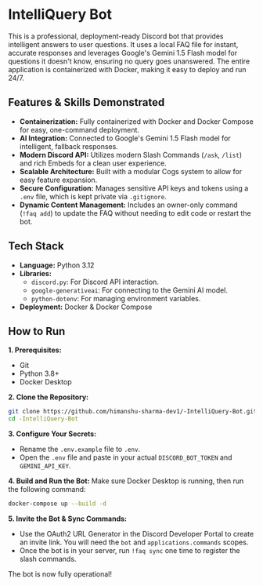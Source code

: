 # IntelliQuery Bot

This is a professional, deployment-ready Discord bot that provides intelligent answers to user questions. It uses a local FAQ file for instant, accurate responses and leverages Google's Gemini 1.5 Flash model for questions it doesn't know, ensuring no query goes unanswered. The entire application is containerized with Docker, making it easy to deploy and run 24/7.

## Features & Skills Demonstrated

*   **Containerization:** Fully containerized with Docker and Docker Compose for easy, one-command deployment.
*   **AI Integration:** Connected to Google's Gemini 1.5 Flash model for intelligent, fallback responses.
*   **Modern Discord API:** Utilizes modern Slash Commands (`/ask`, `/list`) and rich Embeds for a clean user experience.
*   **Scalable Architecture:** Built with a modular Cogs system to allow for easy feature expansion.
*   **Secure Configuration:** Manages sensitive API keys and tokens using a `.env` file, which is kept private via `.gitignore`.
*   **Dynamic Content Management:** Includes an owner-only command (`!faq add`) to update the FAQ without needing to edit code or restart the bot.

## Tech Stack

*   **Language:** Python 3.12
*   **Libraries:**
    *   `discord.py`: For Discord API interaction.
    *   `google-generativeai`: For connecting to the Gemini AI model.
    *   `python-dotenv`: For managing environment variables.
*   **Deployment:** Docker & Docker Compose

## How to Run

**1. Prerequisites:**
*   Git
*   Python 3.8+
*   Docker Desktop

**2. Clone the Repository:**
```bash
git clone https://github.com/himanshu-sharma-dev1/-IntelliQuery-Bot.git
cd -IntelliQuery-Bot
```

**3. Configure Your Secrets:**
*   Rename the `.env.example` file to `.env`.
*   Open the `.env` file and paste in your actual `DISCORD_BOT_TOKEN` and `GEMINI_API_KEY`.

**4. Build and Run the Bot:**
Make sure Docker Desktop is running, then run the following command:
```bash
docker-compose up --build -d
```

**5. Invite the Bot & Sync Commands:**
*   Use the OAuth2 URL Generator in the Discord Developer Portal to create an invite link. You will need the `bot` and `applications.commands` scopes.
*   Once the bot is in your server, run `!faq sync` one time to register the slash commands.

The bot is now fully operational!
